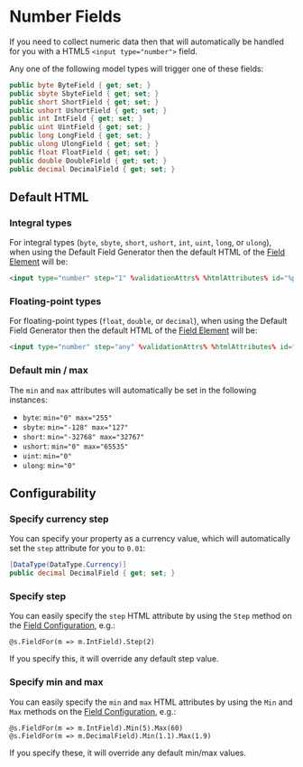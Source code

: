# Number Fields

If you need to collect numeric data then that will automatically be handled for you with a HTML5 `<input type="number">` field.

Any one of the following model types will trigger one of these fields:

```csharp
public byte ByteField { get; set; }
public sbyte SbyteField { get; set; }
public short ShortField { get; set; }
public ushort UshortField { get; set; }
public int IntField { get; set; }
public uint UintField { get; set; }
public long LongField { get; set; }
public ulong UlongField { get; set; }
public float FloatField { get; set; }
public double DoubleField { get; set; }
public decimal DecimalField { get; set; }
```

## Default HTML

### Integral types

For integral types (`byte`, `sbyte`, `short`, `ushort`, `int`, `uint`, `long`, or `ulong`), when using the Default Field Generator then the default HTML of the [Field Element](field-element.md) will be:

```html
<input type="number" step="1" %validationAttrs% %htmlAttributes% id="%propertyName%" name="%propertyName%" required="required" value="%value%" />
```

### Floating-point types

For floating-point types (`float`, `double`, or `decimal`), when using the Default Field Generator then the default HTML of the [Field Element](field-element.md) will be:

```html
<input type="number" step="any" %validationAttrs% %htmlAttributes% id="%propertyName%" name="%propertyName%" required="required" value="%value%" />
```

### Default min / max

The `min` and `max` attributes will automatically be set in the following instances:

* `byte`: `min="0" max="255"`
* `sbyte`: `min="-128" max="127"`
* `short`: `min="-32768" max="32767"`
* `ushort`: `min="0" max="65535"`
* `uint`: `min="0"`
* `ulong`: `min="0"`

## Configurability

### Specify currency step

You can specify your property as a currency value, which will automatically set the `step` attribute for you to `0.01`:

```csharp
[DataType(DataType.Currency)]
public decimal DecimalField { get; set; }
```

### Specify step

You can easily specify the `step` HTML attribute by using the `Step` method on the [Field Configuration](field-configuration.md), e.g.:

```cshtml
@s.FieldFor(m => m.IntField).Step(2)
```

If you specify this, it will override any default step value.

### Specify min and max

You can easily specify the `min` and `max` HTML attributes by using the `Min` and `Max` methods on the [Field Configuration](field-configuration.md), e.g.:

```cshtml
@s.FieldFor(m => m.IntField).Min(5).Max(60)
@s.FieldFor(m => m.DecimalField).Min(1.1).Max(1.9)
```

If you specify these, it will override any default min/max values.
